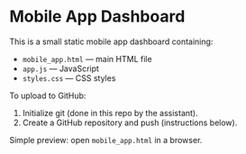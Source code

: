 # Mobile App Dashboard

This is a small static mobile app dashboard containing:

- `mobile_app.html` — main HTML file
- `app.js` — JavaScript
- `styles.css` — CSS styles

To upload to GitHub:

1. Initialize git (done in this repo by the assistant).
2. Create a GitHub repository and push (instructions below).

Simple preview: open `mobile_app.html` in a browser.

